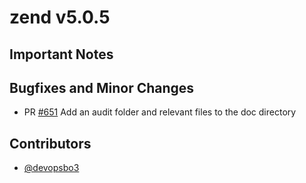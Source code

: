 zend v5.0.5
=========

## Important Notes

## Bugfixes and Minor Changes
- PR [#651](https://github.com/HorizenOfficial/zen/pull/651) Add an audit folder and relevant files to the doc directory


## Contributors
* [@devopsbo3](https://github.com/devopsbo3)
